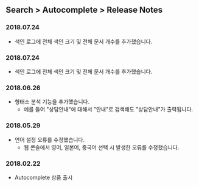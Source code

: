 ## Search > Autocomplete > Release Notes

### 2018.07.24
* 색인 로그에 전체 색인 크기 및 전체 문서 개수를 추가했습니다.

### 2018.07.24
* 색인 로그에 전체 색인 크기 및 전체 문서 개수를 추가했습니다.

### 2018.06.26
* 형태소 분석 기능을 추가했습니다.
    * 예를 들어 "상담안내"에 대해서 "안내"로 검색해도 "상담안내"가 출력됩니다.

### 2018.05.29
* 언어 설정 오류를 수정했습니다.
    * 웹 콘솔에서 영어, 일본어, 중국어 선택 시 발생한 오류를 수정했습니다.

### 2018.02.22
* Autocomplete 상품 출시
